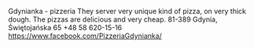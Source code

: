 ﻿Gdynianka - pizzeria
They server very unique kind of pizza, on very thick dough. The pizzas are delicious and very cheap. 
81-389 Gdynia, Świętojańska 65
+48 58 620-15-16
https://www.facebook.com/PizzeriaGdynianka/

